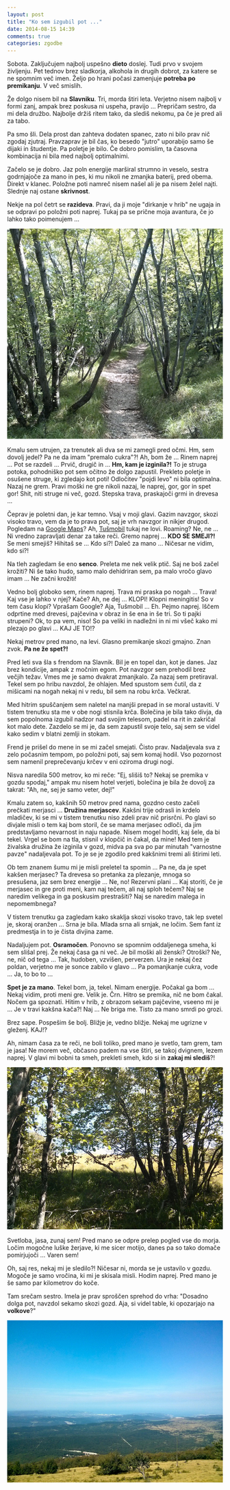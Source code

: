 ```yaml
---
layout: post
title: "Ko sem izgubil pot ..."
date: 2014-08-15 14:39
comments: true
categories: zgodbe
---
```

Sobota. Zaključujem najbolj uspešno **dieto** doslej. Tudi prvo v svojem življenju. Pet tednov brez sladkorja, alkohola in drugih dobrot, za katere se ne spomnim več imen. Željo po hrani počasi zamenjuje **potreba po premikanju**. V več smislih.

Že dolgo nisem bil na **Slavniku**. Tri, morda štiri leta. Verjetno nisem najbolj v formi zanj, ampak brez poskusa ni uspeha, pravijo … Prepričam sestro, da mi dela družbo. Najbolje držiš ritem tako, da slediš nekomu, pa če je pred ali za tabo.

Pa smo šli. Dela prost dan zahteva dodaten spanec, zato ni bilo prav nič zgodaj zjutraj. Pravzaprav je bil čas, ko besedo "jutro" uporabijo samo še dijaki in študentje. Pa poletje je bilo. Če dobro pomislim, ta časovna kombinacija ni bila med najbolj optimalnimi.

Začelo se je dobro. Jaz poln energije marširal strumno in veselo, sestra godrnjajoče za mano in pes, ki mu nikoli ne zmanjka baterij, pred obema. Direkt v klanec. Položne poti namreč nisem našel ali je pa nisem želel najti. Slednje naj ostane **skrivnost**.

Nekje na pol četrt se **razideva**. Pravi, da ji moje "dirkanje v hrib" ne ugaja in se odpravi po položni poti naprej. Tukaj pa se prične moja avantura, če jo lahko tako poimenujem ...

![image](/images/2014/gozd-pot.jpg)

Kmalu sem utrujen, za trenutek ali dva se mi zamegli pred očmi. Hm, sem dovolj jedel? Pa ne da imam "premalo cukra"?! Ah, bom že ... Rinem naprej ... Pot se razdeli ... Prvič, drugič in ... **Hm, kam je izginila?!** To je struga potoka, pohodniško pot sem očitno že dolgo zapustil. Prekleto poletje in osušene struge, ki zgledajo kot poti! Odločitev "pojdi levo" ni bila optimalna. Nazaj ne grem. Pravi moški ne gre nikoli nazaj, le naprej, gor, gor in spet gor! Shit, niti struge ni več, gozd. Stepska trava, praskajoči grmi in drevesa ...

Čeprav je poletni dan, je kar temno. Vsaj v moji glavi. Gazim navzgor, skozi visoko travo, vem da je to prava pot, saj je vrh navzgor in nikjer drugod. Pogledam na [Google Maps](http://j.mp/1qcaqGL)? Ah, [Tušmobil](http://j.mp/1sIV7eP) tukaj ne lovi. Roaming? Ne, ne ... Ni vredno zapravljati denar za take reči. Gremo naprej ... **KDO SE SMEJI?!** Se meni smejiš? Hihitaš se ... Kdo si?! Daleč za mano ... Ničesar ne vidim, kdo si?! 

Na tleh zagledam še eno **senco**. Preleta me nek velik ptič. Saj ne boš začel krožiti? Ni še tako hudo, samo malo dehidriran sem, pa malo vročo glavo imam … Ne začni krožiti!

Vedno bolj globoko sem, rinem naprej. Trava mi praska po nogah ... Trava! Kaj vse je lahko v njej? Kače? Ah, ne dej ... KLOPI! Klopni meningitis! So v tem času klopi? Vprašam Google? Aja, Tušmobil ... Eh. Pejmo naprej. Iščem odprtine med drevesi, pajčevina v obraz in še ena in še tri. So ti pajki strupeni? Ok, to pa vem, niso! So pa veliki in nadležni in ni mi všeč kako mi plezajo po glavi ... KAJ JE TO!?

Nekaj metrov pred mano, na levi. Glasno premikanje skozi gmajno. Znan zvok. **Pa ne že spet?!**

Pred leti sva šla s frendom na Slavnik. Bil je en topel dan, kot je danes. Jaz brez kondicije, ampak z močnim egom. Pot navzgor sem prehodil brez večjih težav. Vmes me je samo dvakrat zmanjkalo. Za nazaj sem pretiraval. Tekel sem po hribu navzdol, že ohlajen. Med spustom sem čutil, da z mišicami na nogah nekaj ni v redu, bil sem na robu krča. Večkrat. 

Med hitrim spuščanjem sem naletel na manjši prepad in se moral ustaviti. V tistem trenutku sta me v obe nogi stisnila krča. Bolečina je bila tako divja, da sem popolnoma izgubil nadzor nad svojim telesom, padel na rit in zakričal kot malo dete. Zazdelo se mi je, da sem zapustil svoje telo, saj sem se videl kako sedim v blatni zemlji in stokam. 

Frend je prišel do mene in se mi začel smejati. Čisto prav. Nadaljevala sva z zelo počasnim tempom, po položni poti, saj sem komaj hodil. Vso pozornost sem namenil preprečevanju krčev v eni oziroma drugi nogi.

Nisva naredila 500 metrov, ko mi reče: "Ej, slišiš to? Nekaj se premika v gozdu spodaj," ampak mu nisem hotel verjeti, bolečina je bila že dovolj za takrat: "Ah, ne, sej je samo veter, dej!" 

Kmalu zatem so, kakšnih 50 metrov pred nama, gozdno cesto začeli prečkati merjasci ... **Družina merjascev**. Kakšni trije odrasli in krdelo mladičev, ki se mi v tistem trenutku niso zdeli prav nič prisrčni. Po glavi so divjale misli o tem kaj bom storil, če se mama merjasec odloči, da jim predstavljamo nevarnost in naju napade. Nisem mogel hoditi, kaj šele, da bi tekel. Vrgel se bom na tla, stisnil v klopčič in čakal, da mine! Med tem je živalska družina že izginila v gozd, midva pa sva po par minutah "varnostne pavze" nadaljevala pot. To je se je zgodilo pred kakšnimi tremi ali štirimi leti.

Ob tem znanem šumu mi je misli preletel ta spomin ... Pa ne, da je spet kakšen merjasec? Ta drevesa so pretanka za plezanje, mnoga so presušena, jaz sem brez energije ... Ne, no! Rezervni plani ... Kaj storiti, če je merjasec in gre proti meni, kam naj tečem, ali naj sploh tečem? Naj se naredim velikega in ga poskusim prestrašiti? Naj se naredim malega in nepomembnega? 

V tistem trenutku ga zagledam kako skaklja skozi visoko travo, tak lep svetel je, skoraj oranžen ... Srna je bila. Mlada srna ali srnjak, ne ločim. Sem fant iz predmestja in to je čista divjina zame.

Nadaljujem pot. **Osramočen**. Ponovno se spomnim oddaljenega smeha, ki sem slišal prej. Že nekaj časa ga ni več. Je bil moški ali ženski? Otroški? Ne, ne, nič od tega ... Tak, hudoben, vzvišen, perverzen. Ura je nekaj čez poldan, verjetno me je sonce zabilo v glavo ... Pa pomanjkanje cukra, vode ... Ja, to bo to ... 

**Spet je za mano**. Tekel bom, ja, tekel. Nimam energije. Počakal ga bom ... Nekaj vidim, proti meni gre. Velik je. Črn. Hitro se premika, nič ne bom čakal. Nočem ga spoznati. Hitim v hrib, z obrazom sekam pajčevine, vseeno mi je ... Je v travi kakšna kača?! Naj ... Ne briga me. Tisto za mano smrdi po grozi.

Brez sape. Pospešim še bolj. Bližje je, vedno bližje. Nekaj me ugrizne v gleženj. KAJ!? 

Ah, nimam časa za te reči, ne boli toliko, pred mano je svetlo, tam grem, tam je jasa! Ne morem več, občasno padem na vse štiri, se takoj dvignem, lezem naprej. V glavi mi bobni ta smeh, prekleti smeh, kdo si in **zakaj mi slediš**?! 

![image](/images/2014/gozd-izhod.jpg)

Svetloba, jasa, zunaj sem! Pred mano se odpre prelep pogled vse do morja. Ločim mogočne luške žerjave, ki me sicer motijo, danes pa so tako domače pomirjujoči ... Varen sem! 

Oh, saj res, nekaj mi je sledilo?! Ničesar ni, morda se je ustavilo v gozdu. Mogoče je samo vročina, ki mi je skisala misli. Hodim naprej. Pred mano je še samo par kilometrov do koče.

Tam srečam sestro. Imela je prav sproščen sprehod do vrha: "Dosadno dolga pot, navzdol sekamo skozi gozd. Aja, si videl table, ki opozarjajo na **volkove**?"

![image](/images/2014/gozd-razgled_do_morja.jpg)
